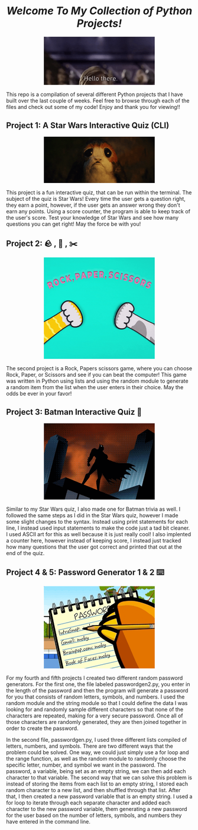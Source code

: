<h1 align="center"><i>Welcome To My Collection of Python Projects! </h1></i>

<p align="center" >
<img  width=300 src="/gif/hellothere.gif" alt="animated"/>
</p>
 
This repo is a compilation of several different Python projects that I have built over the last couple of weeks. Feel free to browse through each of the files and check out some of my code! Enjoy and thank you for viewing!! 

 
## Project 1: A Star Wars Interactive Quiz (CLI)

<p align="center" >
<img  width=300 src="/gif/porg1.gif" alt="animated"/>
</p>

This project is a fun  interactive quiz, that can be run within the terminal. The subject of the quiz is Star Wars! Every time the user gets a question right, they earn a point, however, if the user gets an answer wrong they don't earn any points. Using a score counter, the program is able to keep track of the user's score. Test your knowledge of Star Wars and see how many questions you can get right! May the force be with you!

## Project 2: :rock: , :page_with_curl: , :scissors: 

<p align="center" >
<img  width=300 src="/gif/rps.gif" alt="animated"/>
</p>

The second project is a Rock, Papers scissors game, where you can choose Rock, Paper, or Scissors and see if you can beat the computer! This game was written in Python using lists and using the random module to generate a random item from the list when the user enters in their choice. May the odds be ever in your favor!


## Project 3: Batman Interactive Quiz :bat:

<p align="center" >
<img  width=300 src="/gif/batman.gif" alt="animated"/>
</p>

Similar to my Star Wars quiz, I also made one for Batman trivia as well. I followed the same steps as I did in the Star Wars quiz, however I made some slight changes to the syntax. Instead using print statements for each line, I instead used input statements to make the code just a tad bit cleaner. I used ASCII art for this as well because it is just really cool! I also implented a counter here, however instead of keeping score, I instead just tracked how many questions that the user got correct and printed that out at the end of the quiz. 



## Project 4 & 5: Password Generator 1 & 2 :keyboard:

<p align="center" >
<img  width=300 src="/gif/password.gif" alt="animated"/>
</p>

For my fourth and fifth projects I created two different random password generators. For the first one, the file labeled passwordgen2.py, you enter in the length of the password and then the program will generate a password for you that consists of random letters, symbols, and numbers. I used the random module and the string module so that I could define the data I was looking for and randomly sample different characters so that none of the characters are repeated, making for a very secure password. Once all of those characters are randomly generated, they are then joined together in order to create the password. 

In the second file, passwordgen.py, I used three different lists compiled of letters, numbers, and symbols. There are two different ways that the problem could be solved. One way, we could just simply use a for loop and the range function, as well as the random module to randomly choose the specific letter, number, and symbol we want in the password. The password, a variable, being set as an empty string, we can then add each character to that variable. The second way that we can solve this problem is instead of storing the items from each list to an empty string, I stored each random character to a new list, and then shuffled through that list. After that, I then created a new password variable that is an empty string. I used a for loop to iterate through each separate character and added each character to the new password variable, them generating a new password for the user based on the number of letters, symbols, and numbers they have entered in the command line. 
